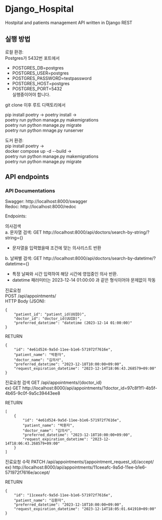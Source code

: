 # Django_Hospital

Hostpital and patients management API written in Django REST

## 실행 방법

로컬 환경:  
Postgres가 5432번 포트에서

- POSTGRES_DB=postgres
- POSTGRES_USER=postgres
- POSTGRES_PASSWORD=testpassword
- POSTGRES_HOST=postgres
- POSTGRES_PORT=5432  
  실행중이어야 합니다.

git clone 이후 루트 디렉토리에서

pip install poetry -> poetry install ->  
poetry run python manage.py makemigrations  
poetry run python manage.py migrate  
poetry run python mnage.py runserver

도커 환경:  
pip install poetry ->  
docker compose up -d --build ->  
poetry run python manage.py makemigrations  
poetry run python manage.py migrate

## API endpoints

### API Documentations

Swagger: http://localhost:8000/swagger  
Redoc: http://localhost:8000/redoc

Endpoints:

의사검색  
a. 문자열 검색: GET http://localhost:8000/api/doctors/search-by-string/?string={}

- 문자열을 입력했을때 조건에 맞는 의사리스트 반환

b. 날짜별 검색: GET http://localhost:8000/api/doctors/search-by-datetime/?datetime={}

- 특정 날짜와 시간 입력하여 해당 시간에 영업중인 의사 반환.
- datetime 패러미터는 2023-12-14 01:00:00 과 같은 형식이어야 문제없이 작동

진료요청  
POST /api/appointments/  
HTTP Body (JSON):

```
{
    "patient_id": "patient_id(UUID)",
    "doctor_id": "doctor_id(UUID)",
    "preferred_datetime": "datetime (2023-12-14 01:00:00)"
}
```

RETURN

```
{
    "id": "4e61d524-9a5d-11ee-b1e6-571972f7616e",
    "patient_name": "박환자",
    "doctor_name": "김의사",
    "preferred_datetime": "2023-12-18T10:00:00+09:00",
    "request_expiration_datetime": "2023-12-14T18:06:43.268579+09:00"
}
```

진료요청 검색
GET /api/appointments/{doctor_id}  
ex) GET http://localhost:8000/api/appointments/?doctor_id=97c8f1f1-4b5f-4b65-9c0f-9a5c39443ee8

RETURN

```
[
    {
        "id": "4e61d524-9a5d-11ee-b1e6-571972f7616e",
        "patient_name": "박환자",
        "doctor_name": "김의사",
        "preferred_datetime": "2023-12-18T10:00:00+09:00",
        "request_expiration_datetime": "2023-12-14T18:06:43.268579+09:00"
    }
]
```

진료요청 수락
PATCH /api/appointments/{appointment_request_id}/accept/  
ex) http://localhost:8000/api/appointments/11ceeafc-9a5d-11ee-b1e6-571972f7616e/accept/

RETURN

```
{
    "id": "11ceeafc-9a5d-11ee-b1e6-571972f7616e",
    "patient_name": "김환자",
    "preferred_datetime": "2023-12-18T10:00:00+09:00",
    "request_expiration_datetime": "2023-12-14T18:05:01.641910+09:00"
}
```


